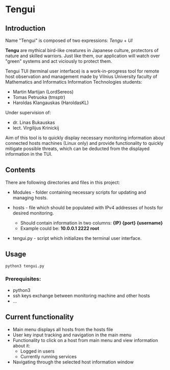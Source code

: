 # Tengui

## Introduction

Name "Tengui" is composed of two expressions: *Tengu* + *UI* 

**Tengu** are mythical bird-like creatures in Japanese culture, protectors of nature and skilled warriors. Just like them, our application will watch over "green" systems and act viciously to protect them.

Tengui TUI (terminal user interface) is a work-in-progress tool for remote host observation and management made by Vilnius University faculty of Mathematics and Informatics Information Technologies students:

- Martin Martijan (LordSereos)
- Tomas Petruoka (tmsptr)
- Haroldas Klangauskas (HaroldasKL)

Under supervision of:

- dr. Linas Bukauskas
- lect. Virgilijus Krinickij

Aim of this tool is to quickly display necessary monitoring information about connected hosts machines (Linux only) and provide functionality to quickly mitigate possible threats, which can be deducted from the displayed information in the TUI.

## Contents
There are following directories and files in this project:

- Modules - folder containing necessary scripts for updating and managing hosts.
- hosts - file which should be populated with IPv4 addresses of hosts for desired monitoring.

  	- Should contain information in two columns:
  	  **{IP} {port} {username}**
  	- Example could be: **10.0.0.1 2222 root**

- tengui.py - script which initializes the terminal user interface.

## Usage
```bash
python3 tengui.py
```
### Prerequisites:
- python3
- ssh keys exchange between monitoring machine and other hosts
- ...

## Current functionality

- Main menu displays all hosts from the hosts file
- User key input tracking and navigation in the main menu
- Functionality to click on a host from main menu and view information about it:
  - Logged in users
  - Currently running services
- Navigating through the selected host information window
